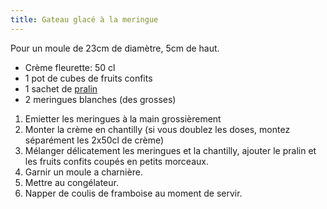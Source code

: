 ```yaml
---
title: Gateau glacé à la meringue
---
```


Pour un moule de 23cm de diamètre, 5cm de haut.

- Crème fleurette: 50 cl
- 1 pot de cubes de fruits confits
- 1 sachet de [pralin](../autres/pralin)
- 2 meringues blanches (des grosses)

1. Emietter les meringues à la main grossièrement
1. Monter la crème en chantilly (si vous doublez les doses, montez séparément les 2x50cl de crème)
1. Mélanger délicatement les meringues et la chantilly, ajouter le pralin et les fruits confits coupés en petits morceaux.
1. Garnir un moule a charnière.
1. Mettre au congélateur.
1. Napper de coulis de framboise au moment de servir.
